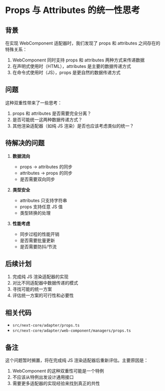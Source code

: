 # Props 与 Attributes 的统一性思考

## 背景

在实现 WebComponent 适配器时，我们发现了 props 和 attributes 之间存在的特殊关系：

1. WebComponent 同时支持 props 和 attributes 两种方式来传递数据
2. 在声明式使用时（HTML），attributes 是主要的数据传递方式
3. 在命令式使用时（JS），props 是更自然的数据传递方式

## 问题

这种双重性带来了一些思考：

1. props 和 attributes 是否需要完全分离？
2. 是否可能统一这两种数据传递方式？
3. 其他渲染适配器（如纯 JS 渲染）是否也应该考虑类似的统一？

## 待解决的问题

1. **数据流向**
   - props -> attributes 的同步
   - attributes -> props 的同步
   - 是否需要双向同步

2. **类型安全**
   - attributes 只支持字符串
   - props 支持任意 JS 值
   - 类型转换的处理

3. **性能考虑**
   - 同步过程的性能开销
   - 是否需要批量更新
   - 是否需要防抖/节流

## 后续计划

1. 完成纯 JS 渲染适配器的实现
2. 对比不同适配器中数据传递的模式
3. 寻找可能的统一方案
4. 评估统一方案的可行性和必要性

## 相关代码

- `src/next-core/adapter/props.ts`
- `src/next-core/adapter/web-component/managers/props.ts`

## 备注

这个问题暂时搁置，将在完成纯 JS 渲染适配器后重新评估。主要原因是：
1. WebComponent 的这种双重性可能是一个特例
2. 不应该从特例出发设计通用接口
3. 需要更多适配器的实现经验来找到真正的共性 